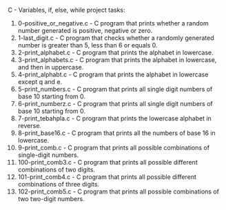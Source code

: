 C - Variables, if, else, while project tasks:
1. 0-positive_or_negative.c - C program that prints whether a random number generated is positive, negative or zero.
2. 1-last_digit.c - C program that checks whether a randomly generated number is greater than 5, less than 6 or equals 0.
3. 2-print_alphabet.c - C program that prints the alphabet in lowercase.
4. 3-print_alphabets.c - C program that prints the alphabet in lowercase, and then in uppercase.
5. 4-print_alphabt.c - C program that prints the alphabet in lowercase except q and e.
6. 5-print_numbers.c -  C program that prints all single digit numbers of base 10 starting from 0.
7. 6-print_numberz.c - C program that prints all single digit numbers of base 10 starting from 0.
8. 7-print_tebahpla.c - C program that prints the lowercase alphabet in reverse.
9. 8-print_base16.c - C program that prints all the numbers of base 16 in lowercase.
10. 9-print_comb.c - C program that prints all possible combinations of single-digit numbers.
11. 100-print_comb3.c - C program that prints all possible different combinations of two digits.
12. 101-print_comb4.c - C program that prints all possible different combinations of three digits.
13. 102-print_comb5.c - C program that prints all possible combinations of two two-digit numbers.

